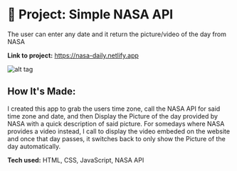 # 🚀 Project: Simple NASA API

The user can enter any date and it return the picture/video of the day from NASA

**Link to project:** https://nasa-daily.netlify.app

![alt tag](https://i.imgur.com/iKkJaYC.png)

## How It's Made:

I created this app to grab the users time zone, call the NASA API for said time zone and date, and then Display the Picture of the day provided by NASA with a quick description of said picture. For somedays where NASA provides a video instead, I call to display the video embeded on the website and once that day passes, it switches back to only show the Picture of the day automatically.

**Tech used:** HTML, CSS, JavaScript, NASA API
